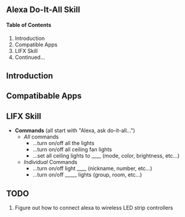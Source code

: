 Alexa Do-It-All Skill
---
#### Table of Contents
1. Introduction
2. Compatible Apps
3. LIFX Skill
4. Continued...

Introduction
---

Compatibable Apps
---

LIFX Skill
---
- __Commands__ (all start with "Alexa, ask do-it-all...") 
    - _All_ commands
        - ...turn on/off all the lights 
        - ...turn on/off all ceiling fan lights
        - ...set all ceiling lights to ____ (mode, color, brightness, etc...)
    - _Individual_ Commands
        - ...turn on/off light ____ (nickname, number, etc...)
        - ...turn on/off _____ lights (group, room, etc...)  
        
        
        
TODO
---
1. Figure out how to connect alexa to wireless LED strip controllers